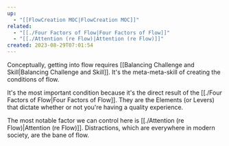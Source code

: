 ```yaml
---
up:
  - "[[FlowCreation MOC|FlowCreation MOC]]"
related:
  - "[[./Four Factors of Flow|Four Factors of Flow]]"
  - "[[./Attention (re Flow)|Attention (re Flow)]]"
created: 2023-08-29T07:01:54
---
```

Conceptually, getting into flow requires [[Balancing Challenge and Skill|Balancing Challenge and Skill]]. It's the meta-meta-skill of creating the conditions of flow.

It's the most important condition because it's the direct result of the [[./Four Factors of Flow|Four Factors of Flow]]. They are the Elements (or Levers) that dictate whether or not you're having a quality experience.

The most notable factor we can control here is [[./Attention (re Flow)|Attention (re Flow)]]. Distractions, which are everywhere in modern society, are the bane of flow. 
